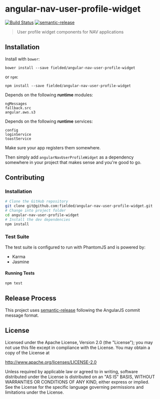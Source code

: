 # angular-nav-user-profile-widget

[![Build Status][travis-image]][travis-url]
[![semantic-release][semantic-release-image]][semantic-release-url]

[travis-url]: https://travis-ci.org/fielded/angular-nav-user-profile-widget
[travis-image]: https://img.shields.io/travis/fielded/angular-nav-user-profile-widget.svg
[semantic-release-url]: https://github.com/semantic-release/semantic-release
[semantic-release-image]: https://img.shields.io/badge/%20%20%F0%9F%93%A6%F0%9F%9A%80-semantic--release-e10079.svg

> User profile widget components for NAV applications

## Installation

Install with `bower`:

```shell
bower install --save fielded/angular-nav-user-profile-widget
```

or `npm`:

```shell
npm install --save fielded/angular-nav-user-profile-widget
```

Depends on the following **runtime** modules:

```
ngMessages
fallback.src
angular.aws.s3
```

Depends on the following **runtime** services:

```
config
loginService
toastService
```

Make sure your app registers them somewhere.

Then simply add `angularNavUserProfileWidget` as a dependency somewhere in your project that makes sense and you're good to go.

## Contributing

### Installation

```bash
# Clone the GitHub repository
git clone git@github.com:fielded/angular-nav-user-profile-widget.git
# Change into project folder
cd angular-nav-user-profile-widget
# Install the dev dependencies
npm install
```

### Test Suite

The test suite is configured to run with PhantomJS and is powered by:

- Karma
- Jasmine

#### Running Tests

```bash
npm test
```

## Release Process

This project uses [semantic-release][] following the AngularJS commit message
format.

[semantic-release]: https://github.com/semantic-release/semantic-release

## License

Licensed under the Apache License, Version 2.0 (the "License"); you may not use this file except in compliance with the License.  You may obtain a copy of the License at

http://www.apache.org/licenses/LICENSE-2.0

Unless required by applicable law or agreed to in writing, software distributed under the License is distributed on an "AS IS" BASIS, WITHOUT WARRANTIES OR CONDITIONS OF ANY KIND, either express or implied.  See the License for the specific language governing permissions and limitations under the License.
